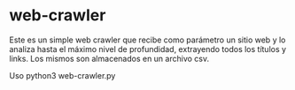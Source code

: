 # web-crawler
Este es un simple web crawler que recibe como parámetro un sitio web y lo analiza hasta el máximo nivel de profundidad, extrayendo todos los títulos y links. Los mismos son almacenados en un archivo csv.

Uso python3 web-crawler.py <target-url> <output-csv>
